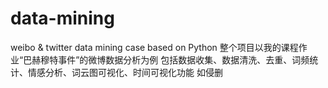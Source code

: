 # data-mining
weibo &amp; twitter data mining case based on Python
整个项目以我的课程作业“巴赫穆特事件”的微博数据分析为例
包括数据收集、数据清洗、去重、词频统计、情感分析、词云图可视化、时间可视化功能
如侵删
